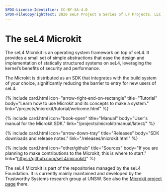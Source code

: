 ```yaml
---
SPDX-License-Identifier: CC-BY-SA-4.0
SPDX-FileCopyrightText: 2020 seL4 Project a Series of LF Projects, LLC.
---
```


# The seL4 Microkit

The seL4 Microkit is an operating system framework on top of seL4. It provides a
small set of simple abstractions that ease the design and implementation of
statically structured systems on seL4, leveraging the kernel’s benefits of
security and performance.

The Microkit is distributed as an SDK that integrates with the build system of
your choice, significantly reducing the barrier to entry for new users of seL4.

<div class="grid grid-cols-1 lg:grid-cols-2 gap-y-24 gap-x-12 lg:gap-x-20 px-10 py-8 md:py-12 not-prose">

  {% include card.html
     icon="arrow-right-end-on-rectangle"
     title="Tutorial"
     body="Learn how to use Microkit and its concepts to make a system."
     link="/projects/microkit/tutorial/welcome.html"
  %}

  {% include card.html
     icon="book-open"
     title="Manual"
     body="User's manual for the Microkit SDK."
     link="/projects/microkit/manual/latest/"
  %}

  {% include card.html
     icon="arrow-down-tray"
     title="Releases"
     body="SDK downloads and release notes."
     link="/releases/microkit.html"
  %}

  {% include card.html
     icon="other/github"
     title="Sources"
     body="If you are planning to make contributions to the Microkit, this is
           where to start."
     link="https://github.com/seL4/microkit/"
  %}

</div>


The seL4 Microkit is part of the repositories managed by the seL4 Foundation. It
is currently mainly maintained and developed by the Trustworthy Systems research
group at UNSW. See also the [Microkit project page] there.


[Microkit project page]: https://trustworthy.systems/projects/microkit
